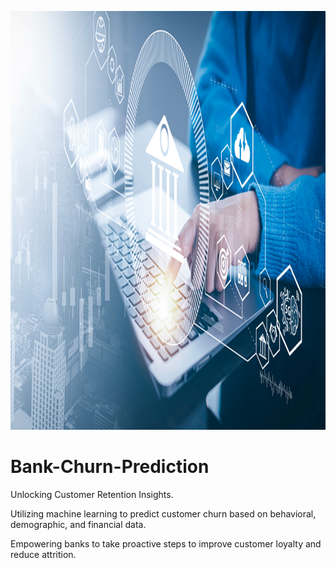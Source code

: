 
![Alt text](https://github.com/Alokrao91/Bank-Churn-Prediction/blob/main/image.png?raw=true)


# Bank-Churn-Prediction
Unlocking Customer Retention Insights.

Utilizing machine learning to predict customer churn based on behavioral, demographic, and financial data.

Empowering banks to take proactive steps to improve customer loyalty and reduce attrition.

